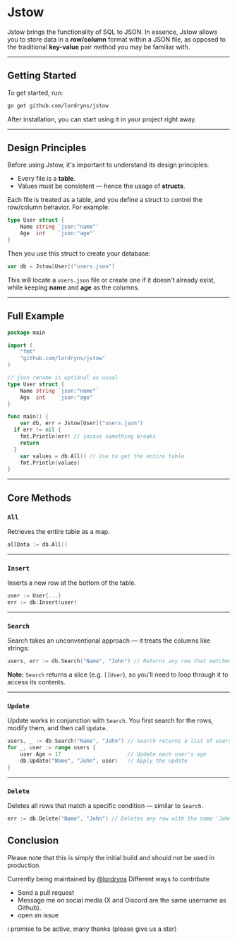# Jstow

Jstow brings the functionality of SQL to JSON. In essence, Jstow allows you to store data in a **row/column** format within a JSON file, as opposed to the traditional **key-value** pair method you may be familiar with.

---

##  Getting Started

To get started, run:

```bash
go get github.com/lordryns/jstow
```

After installation, you can start using it in your project right away.

---

##  Design Principles

Before using Jstow, it's important to understand its design principles:

- Every file is a **table**.
- Values must be consistent — hence the usage of **structs**.

Each file is treated as a table, and you define a struct to control the row/column behavior. For example:

```go
type User struct {
	Name string `json:"name"`
	Age  int    `json:"age"`
}
```

Then you use this struct to create your database:

```go
var db = Jstow[User]("users.json")
```

This will locate a `users.json` file or create one if it doesn't already exist, while keeping **name** and **age** as the columns.

---

##  Full Example

```go
package main

import (
	"fmt"
	"github.com/lordryns/jstow"
)

// json rename is optional as usual
type User struct {
	Name string `json:"name"`
	Age  int    `json:"age"`
}

func main() {
	var db, err = Jstow[User]("users.json")
  if err != nil {
    fmt.Println(err) // incase something breaks
    return
  }
	var values = db.All() // Use to get the entire table
	fmt.Println(values)
}
```

---

##  Core Methods

### `All`
Retrieves the entire table as a map.

```go
allData := db.All()
```

---

### `Insert`
Inserts a new row at the bottom of the table.

```go
user := User{...}
err := db.Insert(user)
```

---

### `Search`
Search takes an unconventional approach — it treats the columns like strings:

```go
users, err := db.Search("Name", "John") // Returns any row that matches 'John' under the column 'Name'
```

**Note:** `Search` returns a slice (e.g. `[]User`), so you'll need to loop through it to access its contents.

---

### `Update`
Update works in conjunction with `Search`. You first search for the rows, modify them, and then call `Update`.

```go
users, _ := db.Search("Name", "John") // Search returns a list of users
for _, user := range users {
	user.Age = 17                     // Update each user's age
	db.Update("Name", "John", user)   // Apply the update
}
```

---

### `Delete`
Deletes all rows that match a specific condition — similar to `Search`.

```go
err := db.Delete("Name", "John") // Deletes any row with the name 'John'
```


## Conclusion 

Please note that this is simply the initial build and should not be used in production.

Currently being maintained by [@lordryns](https://github.com/lordryns) 
Different ways to contribute 
- Send a pull request 
- Message me on social media (X and Discord are the same username as Github).
- open an issue 

i promise to be active, many thanks (please give us a star)
